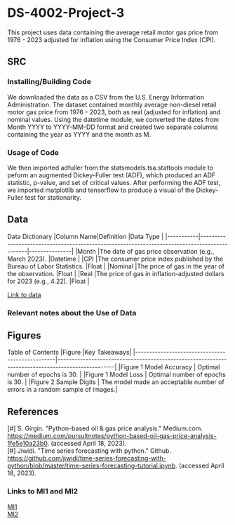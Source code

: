 # DS-4002-Project-3
This project uses data containing the average retail motor gas price from 1976 - 2023 adjusted for inflation using the Consumer Price Index (CPI). 

## SRC
### Installing/Building Code
  We downloaded the data as a CSV from the U.S. Energy Information Administration. The dataset contained monthly average non-diesel retail motor gas price from 1976 - 2023, both as real (adjusted for inflation) and nominal values. Using the datetime module, we converted the dates from Month YYYY to YYYY-MM-DD format and created two separate columns containing the year as YYYY and the month as M.


### Usage of Code
  We then imported adfuller from the statsmodels.tsa.stattools module to peform an augmented Dickey-Fuller test (ADF), which produced an ADF statistic, p-value, and set of critical values. After performing the ADF test, we imported matplotlib and tensorflow to produce a visual of the Dickey-Fuller test for stationarity. 

## Data
Data Dictionary
|Column Name|Definition                                                                                    |Data Type      | 
|-----------|----------------------------------------------------------------------------------------------|---------------|
|Month |The date of gas price observation (e.g., March 2023).                             |Datetime        |
|CPI |The consumer price index published by the Bureau of Labor Statistics.    |Float        |
|Nominal      |The price of gas in the year of the observation.  |Float      |
|Real      |The price of gas in inflation-adjusted dollars for 2023 (e.g., 4.22).     |Float         |

[Link to data](https://github.com/avneetch/DS-4002-Project-3/blob/3715b5e2e6df349ab240e39c4735fe80adb80e76/Data/real_gas.csv)


### Relevant notes about the Use of Data

## Figures
Table of Contents
|Figure     |Key Takeaways| 
|-------------------------------------------------|--------------------------------------------------------------------------------------------------|
|Figure 1 Model Accuracy                   | Optimal number of epochs is 30. |
|Figure 1 Model Loss                  | Optimal number of epochs is 30. |
|Figure 2 Sample Digits | The model made an acceptable number of errors in a random sample of images.|

## References
[#] S. Girgin. "Python-based oil & gas price analysis." Medium.com. https://medium.com/pursuitnotes/python-based-oil-gas-price-analysis-1fe5e10a23b0. (accessed April 18, 2023).   
[#] Jiwidi. "Time series forecasting with python." Github. https://github.com/jiwidi/time-series-forecasting-with-python/blob/master/time-series-forecasting-tutorial.ipynb. (accessed April 18, 2023).  


### Links to MI1 and MI2
[MI1](https://docs.google.com/document/d/16KW47FVTcNRLVW94Ycd_IxVnLPN2BU77JGky71UFqJQ/edit?usp=share_link)  
[MI2](https://docs.google.com/document/d/1_ug_r5ILIBxlOvBHoCTClUHNrOUrktU2ir1bjQX7YkU/edit?usp=share_link)
